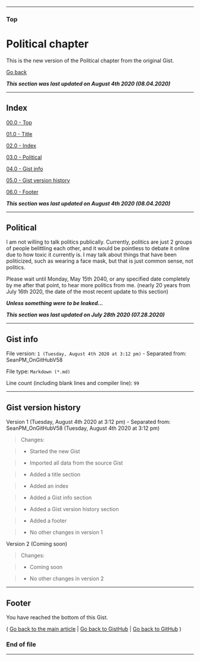 
***

### Top

# Political chapter

This is the new version of the Political chapter from the original Gist.

[Go back](https://gist.github.com/seanpm2001/7e40a0e13c066a57577d8200b1afc6a3#Political)

***This section was last updated on August 4th 2020 (08.04.2020)***

***

## Index

[00.0 - Top](#Top)

[01.0 - Title](#Poltiical-chapter)

[02.0 - Index](#Index)

[03.0 - Political](#Political)

[04.0 - Gist info](#Gist-info)

[05.0 - Gist version history](#Gist-version-history)

[06.0 - Footer](#Footer)

***This section was last updated on August 4th 2020 (08.04.2020)***

***

## Political

I am not willing to talk politics publically. Currently, politics are just 2 groups of people belittling each other, and it would be pointless to debate it online due to how toxic it currently is. I may talk about things that have been politicized, such as wearing a face mask, but that is just common sense, not politics. 

Please wait until Monday, May 15th 2040, or any specified date completely by me after that point, to hear more politics from me. (nearly 20 years from July 16th 2020, the date of the most recent update to this section)

***Unless something were to be leaked...***

***This section was last updated on July 28th 2020 (07.28.2020)***

***

## Gist info

File version: `1 (Tuesday, August 4th 2020 at 3:12 pm)` - Separated from: SeanPM_OnGitHubV58

File type: `Markdown (*.md)`

Line count (including blank lines and compiler line): `99`

***

## Gist version history

Version 1 (Tuesday, August 4th 2020 at 3:12 pm) - Separated from: SeanPM_OnGitHubV58 (Tuesday, August 4th 2020 at 3:12 pm)

> Changes:

> * Started the new Gist

> * Imported all data from the source Gist

> * Added a title section

> * Added an index

> * Added a Gist info section

> * Added a Gist version history section

> * Added a footer

> * No other changes in version 1

Version 2 (Coming soon)

> Changes:

> * Coming soon

> * No other changes in version 2

***

## Footer

You have reached the bottom of this Gist.

( [Go back to the main article](https://gist.github.com/seanpm2001/7e40a0e13c066a57577d8200b1afc6a3#Political) | [Go back to GistHub](https://gist.github.com/) | [Go back to GitHub](https://github.com/) )

### End of file

***
